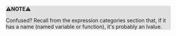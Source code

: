 <div style="margin:2em; background-color: #e0e0e0;">

<strong>⚠️NOTE️️️⚠️</strong>

Confused? Recall from the expression categories section that, if it has a name (named variable or function), it's probably an lvalue.
</div>

